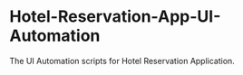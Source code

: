 # Hotel-Reservation-App-UI-Automation

The UI Automation scripts for Hotel Reservation Application.
